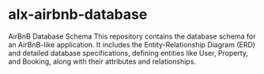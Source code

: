 # alx-airbnb-database
AirBnB Database Schema  This repository contains the database schema for an AirBnB-like application. It includes the Entity-Relationship Diagram (ERD) and detailed database specifications, defining entities like User, Property, and Booking, along with their attributes and relationships.
